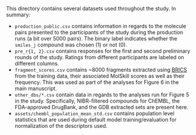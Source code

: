This directory contains several datasets used throughout the study. In summary:

* `production_public.csv` contains information in regards to the molecule pairs presented to the participants of the study during the production runs (a bit over 5000 pairs). The binary label indicates whether the `smiles_j` compound was chosen (1) or not (0).
* `pre_r{1, 2}.csv` contains responses for the first and second preliminary rounds of the study. Ratings from different participants are labeled on different columns.
* `fragment_scores.csv` contains ~8000 fragments extracted using [BRICS](https://chemistry-europe.onlinelibrary.wiley.com/doi/10.1002/cmdc.200800178) from the training data, their associated MolSkill scores as well as their frequency. This was used as part of the analyses for Figure 6 in the main manuscript.
* `other_dbs/*.csv` contain data in regards to the analyses run for Figure 5 in the study. Specifically, NIBR-filtered compounds for ChEMBL, the FDA-approved DrugBank, and the GDB extracted sets are present here.
* `assets/chembl_population_mean_std.csv` contains population level statistics that are used during default model training/evaluation for normalization of the descriptors used. 